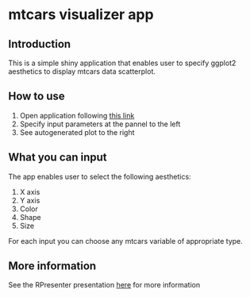 # mtcars visualizer app

## Introduction

This is a simple shiny application that enables user to specify ggplot2 aesthetics to display mtcars data scatterplot. 

## How to use

1. Open application following [this link](https://elborh.shinyapps.io/mtcars-visualizer/)
2. Specify input parameters at the pannel to the left
3. See autogenerated plot to the right

## What you can input

The app enables user to select the following aesthetics:

1. X axis
2. Y axis
3. Color
4. Shape
5. Size

For each input you can choose any mtcars variable of appropriate type.

## More information

See the RPresenter presentation [here](http://rpubs.com/Elborh/mtcars-visualiser-pres) for more information
